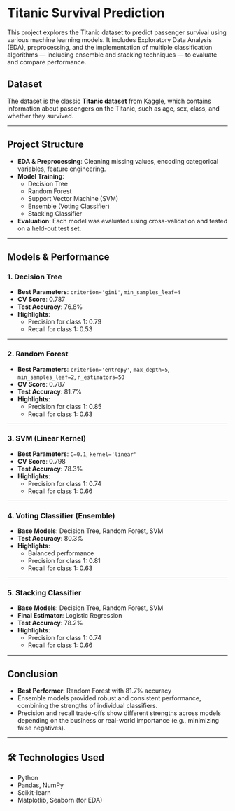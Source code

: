 # Titanic Survival Prediction

This project explores the Titanic dataset to predict passenger survival using various machine learning models. It includes Exploratory Data Analysis (EDA), preprocessing, and the implementation of multiple classification algorithms — including ensemble and stacking techniques — to evaluate and compare performance.

## Dataset

The dataset is the classic **Titanic dataset** from [Kaggle](https://www.kaggle.com/c/titanic), which contains information about passengers on the Titanic, such as age, sex, class, and whether they survived.

---

## Project Structure

- **EDA & Preprocessing**: Cleaning missing values, encoding categorical variables, feature engineering.
- **Model Training**:
  - Decision Tree
  - Random Forest
  - Support Vector Machine (SVM)
  - Ensemble (Voting Classifier)
  - Stacking Classifier
- **Evaluation**: Each model was evaluated using cross-validation and tested on a held-out test set.

---

## Models & Performance

### 1. **Decision Tree**
- **Best Parameters**: `criterion='gini'`, `min_samples_leaf=4`
- **CV Score**: 0.787
- **Test Accuracy**: 76.8%
- **Highlights**:
  - Precision for class 1: 0.79
  - Recall for class 1: 0.53

---

### 2. **Random Forest**
- **Best Parameters**: `criterion='entropy'`, `max_depth=5`, `min_samples_leaf=2`, `n_estimators=50`
- **CV Score**: 0.787
- **Test Accuracy**: 81.7%
- **Highlights**:
  - Precision for class 1: 0.85
  - Recall for class 1: 0.63

---

### 3. **SVM (Linear Kernel)**
- **Best Parameters**: `C=0.1`, `kernel='linear'`
- **CV Score**: 0.798
- **Test Accuracy**: 78.3%
- **Highlights**:
  - Precision for class 1: 0.74
  - Recall for class 1: 0.66

---

### 4. **Voting Classifier (Ensemble)**
- **Base Models**: Decision Tree, Random Forest, SVM
- **Test Accuracy**: 80.3%
- **Highlights**:
  - Balanced performance
  - Precision for class 1: 0.81
  - Recall for class 1: 0.63

---

### 5. **Stacking Classifier**
- **Base Models**: Decision Tree, Random Forest, SVM  
- **Final Estimator**: Logistic Regression
- **Test Accuracy**: 78.2%
- **Highlights**:
  - Precision for class 1: 0.74
  - Recall for class 1: 0.66

---

## Conclusion

- **Best Performer**: Random Forest with 81.7% accuracy
- Ensemble models provided robust and consistent performance, combining the strengths of individual classifiers.
- Precision and recall trade-offs show different strengths across models depending on the business or real-world importance (e.g., minimizing false negatives).

---

## 🛠️ Technologies Used

- Python
- Pandas, NumPy
- Scikit-learn
- Matplotlib, Seaborn (for EDA)
